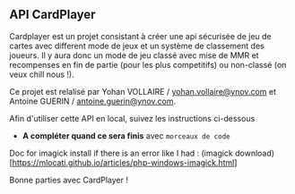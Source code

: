 ## API CardPlayer

Cardplayer est un projet consistant à créer une api sécurisée de jeu de cartes avec different mode de jeux et un système de classement des joueurs. Il y aura donc un mode de jeu classé avec mise de MMR et recompenses en fin de partie (pour les plus competitifs) ou non-classé (on veux chill nous !).

Ce projet est relalisé par Yohan VOLLAIRE / yohan.vollaire@ynov.com et Antoine GUERIN / antoine.guerin@ynov.com.

Afin d'utiliser cette API en local, suivez les instructions ci-dessous  
 * __A compléter quand ce sera finis__ avec ```morceaux de code```

Doc for imagick install if there is an error like I had : (imagick download)[https://mlocati.github.io/articles/php-windows-imagick.html]

Bonne parties avec CardPlayer !
